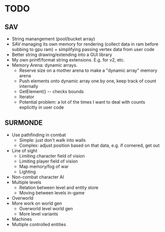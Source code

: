 # TODO

## SAV
- String manangement (pool/bucket array)
- SAV managing its own memory for rendering (collect data in ram before subbing to gpu ram) + simplifying passing vertex data from user code
- Better string drawing/extending into a GUI library
- My own printf/format string extensions. E.g. for v2, etc.
- Memory Arena: dynamic arrays.
  - Reserve size on a mother arena to make a "dynamic array" memory arena
  - Push elements onto dynamic array one by one, keep track of count internally
  - GetElement() -- checks bounds
  - Iterator
  - Potential problem: a lot of the times I want to deal with counts explicitly in user code

## SURMONDE
- Use pathfinding in combat
  - Simple: just don't walk into walls
  - Complex: adjust position based on that data, e.g. if cornered, get out
- Line of sight
  - Limiting character field of vision
  - Limiting player field of vision
  - Map memory/fog of war
  - Lighting
- Non-combat character AI
- Multiple levels
  - Relation between level and entity store
  - Moving between levels in-game
- Overworld
- More work on world gen
  - Overworld level world gen
  - More level variants
- Machines
- Multiple controlled entities
